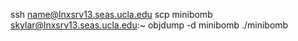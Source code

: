 ssh name@lnxsrv13.seas.ucla.edu
scp minibomb skylar@lnxsrv13.seas.ucla.edu:~
objdump -d minibomb
./minibomb
